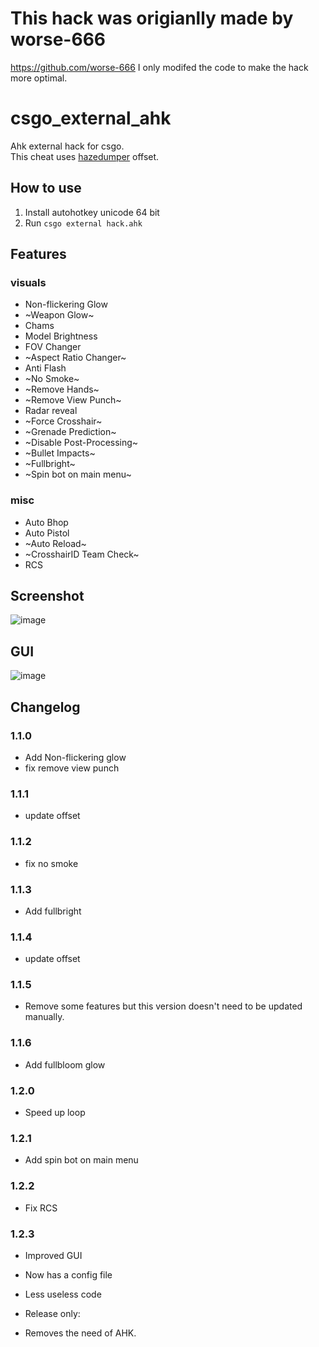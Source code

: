 # This hack was origianlly made by worse-666
https://github.com/worse-666 
I only modifed the code to make the hack more optimal.

# csgo_external_ahk
Ahk external hack for csgo. <br>
This cheat uses [hazedumper](https://github.com/frk1/hazedumper) offset.

## How to use
1. Install autohotkey unicode 64 bit
2. Run `csgo external hack.ahk`

## Features

### visuals
* Non-flickering Glow
* ~Weapon Glow~
* Chams
* Model Brightness
* FOV Changer
* ~Aspect Ratio Changer~
* Anti Flash
* ~No Smoke~
* ~Remove Hands~
* ~Remove View Punch~
* Radar reveal
* ~Force Crosshair~
* ~Grenade Prediction~
* ~Disable Post-Processing~
* ~Bullet Impacts~
* ~Fullbright~
* ~Spin bot on main menu~

### misc
* Auto Bhop
* Auto Pistol
* ~Auto Reload~
* ~CrosshairID Team Check~
* RCS

## Screenshot
![image](https://github.com/worse-666/csgo_external_ahk_hack/blob/main/screen%20shot.png)

## GUI
![image](https://github.com/worse-666/csgo_external_ahk_hack/blob/main/setting%20gui_.png)

## Changelog
### 1.1.0
* Add Non-flickering glow
* fix remove view punch

### 1.1.1
* update offset

### 1.1.2
* fix no smoke

### 1.1.3
* Add fullbright

### 1.1.4
* update offset

### 1.1.5
* Remove some features but this version doesn't need to be updated manually.

### 1.1.6
* Add fullbloom glow

### 1.2.0
* Speed up loop

### 1.2.1
* Add spin bot on main menu

### 1.2.2
* Fix RCS

### 1.2.3
* Improved GUI
* Now has a config file
* Less useless code

* Release only:
* Removes the need of AHK.


